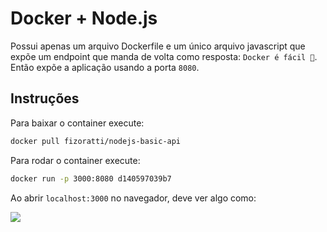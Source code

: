 # Docker + Node.js

Possui apenas um arquivo Dockerfile e um único arquivo javascript que expõe um endpoint que manda de volta como resposta: `Docker é fácil 🦎`. Então expõe a aplicação usando a porta `8080`.

## Instruções

Para baixar o container execute:
```bash
docker pull fizoratti/nodejs-basic-api
```

Para rodar o container execute:
```bash
docker run -p 3000:8080 d140597039b7
```

Ao abrir `localhost:3000` no navegador, deve ver algo como:

![](https://tva1.sinaimg.cn/large/008i3skNgy1gqm38zirscj30ct08bt8r.jpg)
